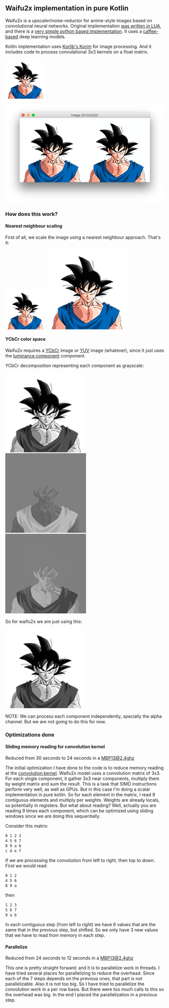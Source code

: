 ## Waifu2x implementation in pure Kotlin

Waifu2x is a upscaler/noise-reductor for anime-style images based on convolutional neural networks.
Original implementation [was written in LUA](https://github.com/lltcggie/waifu2x-caffe), and there is a [very simple python based implementation](https://marcan.st/transf/waifu2x.py).
It uses a [caffee-based](http://caffe.berkeleyvision.org/) deep learning models.

Kotlin implementation uses [Korlib's Korim](https://github.com/korlibs/korim) for image processing.
And it includes code to process convulational 3x3 kernels on a float matrix.

![](/docs/goku_small_bg.png)

![](/docs/side2side.png)

### How does this work?

#### Nearest neighbour scaling

First of all, we scale the image using a nearest neighbour approach. That's it:

![](/docs/goku_small_bg.png)
![](/docs/kaifu2x.nearest.2x.png)

#### YCbCr color space

Waifu2x requires a [YCbCr](https://en.wikipedia.org/wiki/YCbCr) image or [YUV](https://en.wikipedia.org/wiki/YUV) image (whatever), since it just uses the [luminance component](https://en.wikipedia.org/wiki/Luminance) component.

YCbCr decomposition representing each component as grayscale:

![](/docs/kaifu2x.YYYA.png)![](/docs/kaifu2x.CbCbCbA.png)![](/docs/kaifu2x.CrCrCrA.png)

So for waifu2x we are just using this:

![](/docs/kaifu2x.YYYA.png)

NOTE: We can process each component independently, specially the alpha channel. But we are not going to do this for now.

### Optimizations done

#### Sliding memory reading for convolution kernel

Reduced from 30 seconds to 24 seconds in a MBP13@2.4ghz

The initial optimization I have done to the code is to reduce memory reading at the [convolution kernel](https://docs.gimp.org/en/plug-in-convmatrix.html).
Waifu2x model uses a convolution matrix of 3x3.
For each single component, it gather 3x3 near components, multiply them by weight matrix and sum the result.
This is a task that SIMD instructions perform very well, as well as GPUs.
But in this case I'm doing a scalar implementation in pure kotlin.
So for each element in the matrix, I read 9 contiguous elements and multiply per weights.
Weights are already locals, so potentially in registers. But what about reading?
Well, actually you are reading 9 times each component, which can be optimized using sliding windows since
we are doing this sequentially.

Consider this matrix:

```
0 1 2 3
4 5 6 7
8 9 a b
c d e f
```

If we are processing the convolution from left to right, then top to down. First we would read:

```
0 1 2
4 5 6
8 9 a
```

then

```
1 2 3
5 6 7
9 a b
```

In each contiguous step (from left to right) we have 6 values that are the same that in the previous
step, but shifted. So we only have 3 new values that we have to read from memory in each step.

#### Parallelize

Reduced from 24 seconds to 12 seconds in a MBP13@2.4ghz

This one is pretty straight forward: and it is to parallelize work in threads.
I have tried several places for parallelizing to reduce the overhead.
Since each of the 7 steps depends on the previous ones, that part is not parallelizable. Also it is not too big.
So I have tried to parallelize the convolution work in a per row basis. But there were too much calls to this
so the overhead was big.
In the end I placed the parallelization in a previous step.